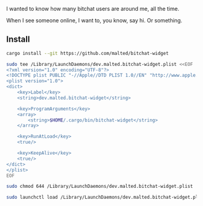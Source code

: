 I wanted to know how many bitchat users are around me, all the time.

When I see someone online, I want to, you know, say hi. Or something.


 ## Install

 ```sh
 cargo install --git https://github.com/malted/bitchat-widget

 sudo tee /Library/LaunchDaemons/dev.malted.bitchat-widget.plist <<EOF
 <?xml version="1.0" encoding="UTF-8"?>
 <!DOCTYPE plist PUBLIC "-//Apple//DTD PLIST 1.0//EN" "http://www.apple.com/DTDs/PropertyList-1.0.dtd">
 <plist version="1.0">
 <dict>
     <key>Label</key>
     <string>dev.malted.bitchat-widget</string>

     <key>ProgramArguments</key>
     <array>
         <string>$HOME/.cargo/bin/bitchat-widget</string>
     </array>

     <key>RunAtLoad</key>
     <true/>

     <key>KeepAlive</key>
     <true/>
 </dict>
 </plist>
 EOF

 sudo chmod 644 /Library/LaunchDaemons/dev.malted.bitchat-widget.plist

 sudo launchctl load /Library/LaunchDaemons/dev.malted.bitchat-widget.plist
 ```
